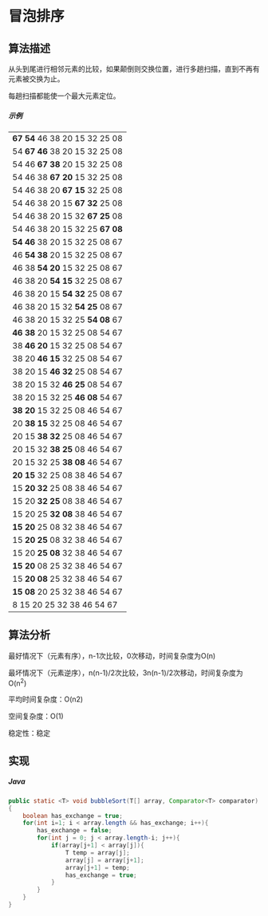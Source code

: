 # 冒泡排序

## 算法描述

从头到尾进行相邻元素的比较，如果颠倒则交换位置，进行多趟扫描，直到不再有元素被交换为止。

每趟扫描都能使一个最大元素定位。

##### 示例

<table>
    <tr><td><strong>67 54</strong> 46 38 20 15 32 25 08</td></tr>
    <tr><td>54 <strong>67 46</strong> 38 20 15 32 25 08</td></tr>
    <tr><td>54 46 <strong>67 38</strong> 20 15 32 25 08</td></tr>
    <tr><td>54 46 38 <strong>67 20</strong> 15 32 25 08</td></tr>
    <tr><td>54 46 38 20 <strong>67 15</strong> 32 25 08</td></tr>
    <tr><td>54 46 38 20 15 <strong>67 32</strong> 25 08</td></tr>
    <tr><td>54 46 38 20 15 32 <strong>67 25</strong> 08</td></tr>
    <tr><td>54 46 38 20 15 32 25 <strong>67 08</strong></td></tr>
    <tr><td><strong>54 46</strong> 38 20 15 32 25 08 67</td></tr>
    <tr><td>46 <strong>54 38</strong> 20 15 32 25 08 67</td></tr>
    <tr><td>46 38 <strong>54 20</strong> 15 32 25 08 67</td></tr>
    <tr><td>46 38 20 <strong>54 15</strong> 32 25 08 67</td></tr>
    <tr><td>46 38 20 15 <strong>54 32</strong> 25 08 67</td></tr>
    <tr><td>46 38 20 15 32 <strong>54 25</strong> 08 67</td></tr>
    <tr><td>46 38 20 15 32 25 <strong>54 08</strong> 67</td></tr>
    <tr><td><strong>46 38</strong> 20 15 32 25 08 54 67</td></tr>
    <tr><td>38 <strong>46 20</strong> 15 32 25 08 54 67</td></tr>
    <tr><td>38 20 <strong>46 15</strong> 32 25 08 54 67</td></tr>
    <tr><td>38 20 15 <strong>46 32</strong> 25 08 54 67</td></tr>
    <tr><td>38 20 15 32 <strong>46 25</strong> 08 54 67</td></tr>
    <tr><td>38 20 15 32 25 <strong>46 08</strong> 54 67</td></tr>
    <tr><td><strong>38 20</strong> 15 32 25 08 46 54 67</td></tr>
    <tr><td>20 <strong>38 15</strong> 32 25 08 46 54 67</td></tr>
    <tr><td>20 15 <strong>38 32</strong> 25 08 46 54 67</td></tr>
    <tr><td>20 15 32 <strong>38 25</strong> 08 46 54 67</td></tr>
    <tr><td>20 15 32 25 <strong>38 08</strong> 46 54 67</td></tr>
    <tr><td><strong>20 15</strong> 32 25 08 38 46 54 67</td></tr>
    <tr><td>15 <strong>20 32</strong> 25 08 38 46 54 67</td></tr>
    <tr><td>15 20 <strong>32 25</strong> 08 38 46 54 67</td></tr>
    <tr><td>15 20 25 <strong>32 08</strong> 38 46 54 67</td></tr>
    <tr><td><strong>15 20</strong> 25 08 32 38 46 54 67</td></tr>
    <tr><td>15 <strong>20 25</strong> 08 32 38 46 54 67</td></tr>
    <tr><td>15 20 <strong>25 08</strong> 32 38 46 54 67</td></tr>
    <tr><td><strong>15 20</strong> 08 25 32 38 46 54 67</td></tr>
    <tr><td>15 <strong>20 08</strong> 25 32 38 46 54 67</td></tr>
    <tr><td><strong>15 08</strong> 20 25 32 38 46 54 67</td></tr>
    <tr><td>8 15 20 25 32 38 46 54 67</td></tr>
</table>

## 算法分析

最好情况下（元素有序），n-1次比较，0次移动，时间复杂度为O(n)

最坏情况下（元素逆序），n(n-1)/2次比较，3n(n-1)/2次移动，时间复杂度为O(n<sup>2</sup>)

平均时间复杂度：O(n2)

空间复杂度：O(1)

稳定性：稳定

## 实现

##### Java
``` Java
public static <T> void bubbleSort(T[] array, Comparator<T> comparator)
{
	boolean has_exchange = true;
	for(int i=1; i < array.length && has_exchange; i++){
		has_exchange = false;
		for(int j = 0; j < array.length-i; j++){
			if(array[j+1] < array[j]){
				T temp = array[j];
				array[j] = array[j+1];
				array[j+1] = temp;
				has_exchange = true;
			}
		}
	}
}
```